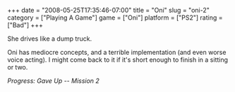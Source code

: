 +++
date = "2008-05-25T17:35:46-07:00"
title = "Oni"
slug = "oni-2"
category = ["Playing A Game"]
game = ["Oni"]
platform = ["PS2"]
rating = ["Bad"]
+++

She drives like a dump truck.

Oni has mediocre concepts, and a terrible implementation (and even worse voice acting).  I might come back to it if it's short enough to finish in a sitting or two.

<i>Progress: Gave Up -- Mission 2</i>